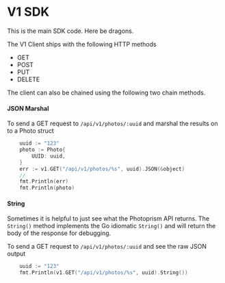 # V1 SDK

This is the main SDK code. Here be dragons.

The V1 Client ships with the following HTTP methods

 - GET
 - POST
 - PUT
 - DELETE

The client can also be chained using the following two chain methods.

#### JSON Marshal

To send a GET request to `/api/v1/photos/:uuid` and marshal the results on to a Photo struct

```go 
    uuid := "123"
    photo := Photo{
        UUID: uuid,
    }
    err := v1.GET("/api/v1/photos/%s", uuid).JSON(&object)
    // 
    fmt.Println(err)
    fmt.Println(photo)
```

#### String

Sometimes it is helpful to just see what the Photoprism API returns.
The `String()` method implements the Go idiomatic `String()` and will
return the body of the response for debugging.

To send a GET request to `/api/v1/photos/:uuid` and see the raw JSON output

```go 
    uuid := "123"
    fmt.Println(v1.GET("/api/v1/photos/%s", uuid).String())
```
